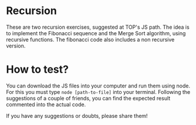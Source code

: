 # Recursion
These are two recursion exercises, suggested at TOP's JS path. The idea is to implement the Fibonacci sequence and the Merge Sort algorithm, using recursive functions. The fibonacci code also includes a non recursive version. 

# How to test?

You can download the JS files into your computer and run them using node. For this you must type `node [path-to-file]` into your terminal. Following the suggestions of a couple of friends, you can find the expected result commented into the actual code. 

If you have any suggestions or doubts, please share them!
